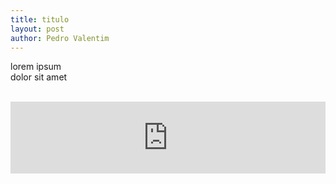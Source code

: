 ```yaml
---
title: titulo
layout: post
author: Pedro Valentim
---
```


lorem ipsum  
dolor sit amet
<br><br>
<iframe width="100%" height="115" scrolling="no" frameborder="no" allow="autoplay" src="https://w.soundcloud.com/player/?url=https%3A//api.soundcloud.com/tracks/461235393&color=%23ffee80&auto_play=true&hide_related=true&show_comments=false&show_user=false&show_reposts=false&show_teaser=false"></iframe>